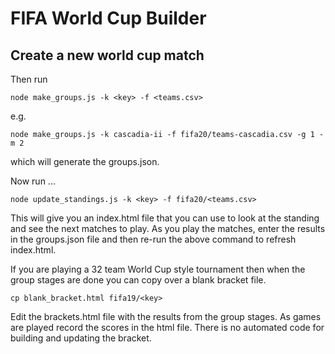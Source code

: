 # FIFA World Cup Builder

## Create a new world cup match

Then run

```
node make_groups.js -k <key> -f <teams.csv>
```

e.g.

```
node make_groups.js -k cascadia-ii -f fifa20/teams-cascadia.csv -g 1 -m 2
```

which will generate the groups.json.

Now run ...

```
node update_standings.js -k <key> -f fifa20/<teams.csv>
```

This will give you an index.html file that you can use to look at the standing and see the next matches to play. As you play the matches, enter the results in the groups.json file and then re-run the above command to refresh index.html.

If you are playing a 32 team World Cup style tournament then when the group stages are done you can copy over a blank bracket file.

```
cp blank_bracket.html fifa19/<key>
```

Edit the brackets.html file with the results from the group stages. As games are played record the scores in the html file.
There is no automated code for building and updating the bracket.
